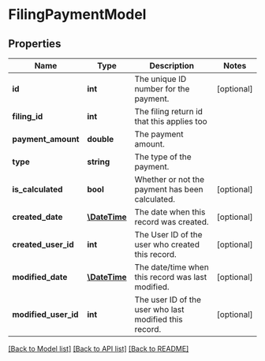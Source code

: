 # FilingPaymentModel

## Properties
Name | Type | Description | Notes
------------ | ------------- | ------------- | -------------
**id** | **int** | The unique ID number for the payment. | [optional] 
**filing_id** | **int** | The filing return id that this applies too | 
**payment_amount** | **double** | The payment amount. | 
**type** | **string** | The type of the payment. | 
**is_calculated** | **bool** | Whether or not the payment has been calculated. | [optional] 
**created_date** | [**\DateTime**](\DateTime.md) | The date when this record was created. | [optional] 
**created_user_id** | **int** | The User ID of the user who created this record. | [optional] 
**modified_date** | [**\DateTime**](\DateTime.md) | The date/time when this record was last modified. | [optional] 
**modified_user_id** | **int** | The user ID of the user who last modified this record. | [optional] 

[[Back to Model list]](../README.md#documentation-for-models) [[Back to API list]](../README.md#documentation-for-api-endpoints) [[Back to README]](../README.md)


